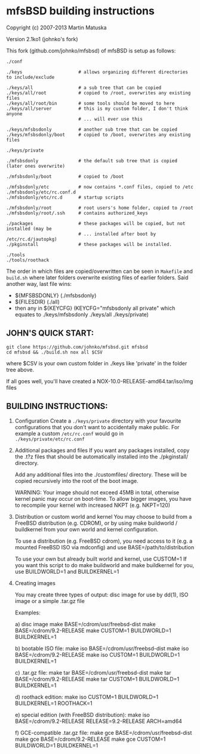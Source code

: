 # mfsBSD building instructions

Copyright (c) 2007-2013 Martin Matuska <mm at FreeBSD.org>

Version 2.1ko1 (johnko's fork)

This fork (github.com/johnko/mfsbsd) of mfsBSD is setup as follows:

```
./conf

./keys                     # allows organizing different directories to include/exclude

./keys/all                 # a sub tree that can be copied
./keys/all/root            # copied to /root, overwrites any existing files
./keys/all/root/bin        # some tools should be moved to here
./keys/all/server          # this is my custom folder, I don't think anyone 
                           # ... will ever use this

./keys/mfsbsdonly          # another sub tree that can be copied
./keys/mfsbsdonly/boot     # copied to /boot, overwrites any existing files

./keys/private

./mfsbsdonly               # the default sub tree that is copied (later ones overwrite)

./mfsbsdonly/boot          # copied to /boot

./mfsbsdonly/etc           # now contains *.conf files, copied to /etc
./mfsbsdonly/etc/rc.conf.d
./mfsbsdonly/etc/rc.d      # startup scripts

./mfsbsdonly/root          # root users's home folder, copied to /root
./mfsbsdonly/root/.ssh     # contains authorized_keys

./packages                 # these packages will be copied, but not installed (may be 
                           # ... installed after boot by /etc/rc.d/jautopkg)
./pkginstall               # these packages will be installed.

./tools
./tools/roothack
```

The order in which files are copied/overwritten can be seen in `Makefile` and `build.sh` 
where later folders overwrite existing files of earlier folders. Said another way, last
file wins:

- ${MFSBSDONLY} (./mfsbsdonly)
- ${FILESDIR} (./all)
- then any in ${KEYCFG} (KEYCFG="mfsbsdonly all private" which equates to ./keys/mfsbsdonly ./keys/all ./keys/private)

## JOHN'S QUICK START:

```
git clone https://github.com/johnko/mfsbsd.git mfsbsd
cd mfsbsd && ./build.sh nox all $CSV
```

where $CSV is your own custom folder in ./keys like 'private' in the folder tree above.

If all goes well, you'll have created a NOX-10.0-RELEASE-amd64.tar/iso/img files

## BUILDING INSTRUCTIONS:
 1. Configuration
    Create a `./keys/private` directory with your favourite configurations that you don't
    want to accidentally make public. For example a custom `/etc/rc.conf` would go in
    `./keys/private/etc/rc.conf`

 2. Additional packages and files
    If you want any packages installed, copy the .t?z files that should be
    automatically installed into the ./pkginstall/ directory.

    Add any additional files into the ./customfiles/ directory. These will be copied
    recursively into the root of the boot image.

    WARNING: Your image should not exceed 45MB in total, otherwise kernel panic
             may occur on boot-time. To allow bigger images, you have to
             recompile your kernel with increased NKPT (e.g. NKPT=120)

 3. Distribution or custom world and kernel
    You may choose to build from a FreeBSD distribution (e.g. CDROM), or by
    using make buildworld / buildkernel from your own world and kernel
    configuration.

    To use a distribution (e.g. FreeBSD cdrom), you need access to it 
    (e.g. a mounted FreeBSD ISO via mdconfig) and use BASE=/path/to/distribution

    To use your own but already built world and kernel, use CUSTOM=1
    If you want this script to do make buildworld and make buildkernel for you,
    use BUILDWORLD=1 and BUILDKERNEL=1

 4. Creating images

    You may create three types of output: disc image for use by dd(1), 
    ISO image or a simple .tar.gz file

    Examples:

    a) disc image
	make BASE=/cdrom/usr/freebsd-dist
	make BASE=/cdrom/9.2-RELEASE
        make CUSTOM=1 BUILDWORLD=1 BUILDKERNEL=1

    b) bootable ISO file:
	make iso BASE=/cdrom/usr/freebsd-dist
	make iso BASE=/cdrom/9.2-RELEASE
	make iso CUSTOM=1 BUILDWORLD=1 BUILDKERNEL=1

    c) .tar.gz file:
	make tar BASE=/cdrom/usr/freebsd-dist
	make tar BASE=/cdrom/9.2-RELEASE
	make tar CUSTOM=1 BUILDWORLD=1 BUILDKERNEL=1

    d) roothack edition:
	make iso CUSTOM=1 BUILDWORLD=1 BUILDKERNEL=1 ROOTHACK=1

    e) special edition (with FreeBSD distribution):
	make iso BASE=/cdrom/9.2-RELEASE RELEASE=9.2-RELEASE ARCH=amd64

    f) GCE-compatible .tar.gz file:
	make gce BASE=/cdrom/usr/freebsd-dist
	make gce BASE=/cdrom/9.2-RELEASE
	make gce CUSTOM=1 BUILDWORLD=1 BUILDKERNEL=1
